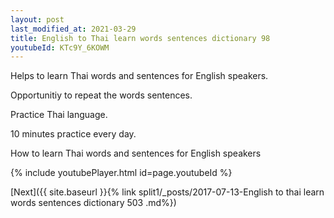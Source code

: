 ```yaml
---
layout: post
last_modified_at: 2021-03-29
title: English to Thai learn words sentences dictionary 98 
youtubeId: KTc9Y_6KOWM
---
```

 
 
Helps to learn Thai words and sentences for English speakers.

Opportunitiy to repeat the words sentences. 

Practice Thai language. 
 
10 minutes practice every day. 
 
How to learn Thai words and sentences for English speakers 
 
{% include youtubePlayer.html id=page.youtubeId %}
 
 
[Next]({{ site.baseurl }}{% link  split1/_posts/2017-07-13-English to thai learn words sentences dictionary 503 .md%})
 
